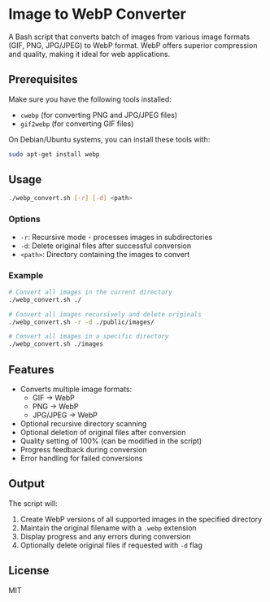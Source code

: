 # Image to WebP Converter

A Bash script that converts batch of images from various image formats (GIF, PNG, JPG/JPEG) to WebP format. WebP offers superior compression and quality, making it ideal for web applications.

## Prerequisites

Make sure you have the following tools installed:

- `cwebp` (for converting PNG and JPG/JPEG files)
- `gif2webp` (for converting GIF files)

On Debian/Ubuntu systems, you can install these tools with:

```bash
sudo apt-get install webp
```

## Usage

```bash
./webp_convert.sh [-r] [-d] <path>
```

### Options

- `-r`: Recursive mode - processes images in subdirectories
- `-d`: Delete original files after successful conversion
- `<path>`: Directory containing the images to convert

### Example

```bash
# Convert all images in the current directory
./webp_convert.sh ./

# Convert all images recursively and delete originals
./webp_convert.sh -r -d ./public/images/

# Convert all images in a specific directory
./webp_convert.sh ./images
```

## Features

- Converts multiple image formats:
  - GIF → WebP
  - PNG → WebP
  - JPG/JPEG → WebP
- Optional recursive directory scanning
- Optional deletion of original files after conversion
- Quality setting of 100% (can be modified in the script)
- Progress feedback during conversion
- Error handling for failed conversions

## Output

The script will:
1. Create WebP versions of all supported images in the specified directory
2. Maintain the original filename with a `.webp` extension
3. Display progress and any errors during conversion
4. Optionally delete original files if requested with `-d` flag

## License

MIT
